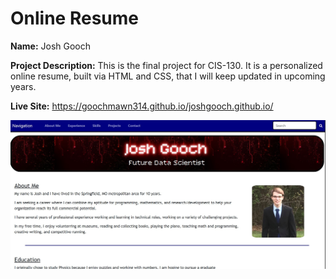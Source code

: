 # Online Resume

**Name:** Josh Gooch

**Project Description:** This is the final project for CIS-130. It is a personalized online resume, built via HTML and CSS, that I will keep updated in upcoming years.

**Live Site:** https://goochmawn314.github.io/joshgooch.github.io/

![Screenshot of the site](Images/site_screenshot.jpg)